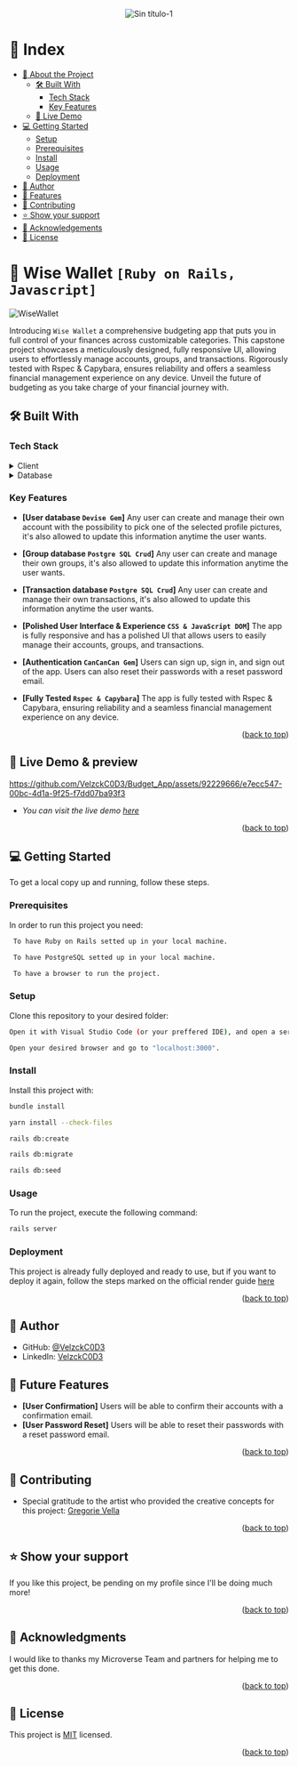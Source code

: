 <a name="readme-top"></a>

<div align="center">
  <img src="https://github.com/VelzckC0D3/SQL_Database/assets/92229666/64c8d8a7-b625-4a25-847a-ea02e00df2f4" alt="Sin título-1">
</div>
<!-- TABLE OF CONTENTS -->

# 📗 Index

- [📖 About the Project](#about-project)
  - [🛠 Built With](#built-with)
    - [Tech Stack](#tech-stack)
    - [Key Features](#key-features)
  - [🚀 Live Demo](#live-demo)
- [💻 Getting Started](#getting-started)
  - [Setup](#setup)
  - [Prerequisites](#prerequisites)
  - [Install](#install)
  - [Usage](#usage)
  - [Deployment](#deployment)
- [👥 Author](#author)
- [🔭 Features](#features)
- [🤝 Contributing](#contributing)
- [⭐️ Show your support](#support)
- [🙏 Acknowledgements](#acknowledgements)
- [📝 License](#license)

<!-- PROJECT DESCRIPTION -->

# 📖 Wise Wallet `[Ruby on Rails, Javascript]` <a name="about-project"></a>
![WiseWallet](https://github.com/VelzckC0D3/Budget_App/assets/92229666/5773c4b8-2fbd-488f-8d19-9f86684e336d)

Introducing `Wise Wallet` a comprehensive budgeting app that puts you in full control of your finances across customizable categories. This capstone project showcases a meticulously designed, fully responsive UI, allowing users to effortlessly manage accounts, groups, and transactions. Rigorously tested with Rspec & Capybara, ensures reliability and offers a seamless financial management experience on any device. Unveil the future of budgeting as you take charge of your financial journey with.

## 🛠 Built With <a name="built-with"></a>

### Tech Stack <a name="tech-stack"></a>

<details>
    <summary>Client</summary>
        <ul>
            <li><a href="https://rubyonrails.org/">Ruby on Rails</a></li>
        </ul>
</details>

<details>
<summary>Database</summary>
        <ul>
            <li><a href="https://www.postgresql.org/">PostgreSQL</a></li>
        </ul>
</details>

<!-- Features -->

### Key Features <a name="key-features"></a>

- **[User database `Devise Gem`]** Any user can create and manage their own account with the possibility to pick one of the selected profile pictures, it's also allowed to update this information anytime the user wants.

- **[Group database `Postgre SQL Crud`]** Any user can create and manage their own groups, it's also allowed to update this information anytime the user wants.

- **[Transaction database `Postgre SQL Crud`]** Any user can create and manage their own transactions, it's also allowed to update this information anytime the user wants.

- **[Polished User Interface & Experience `CSS & JavaScript DOM`]** The app is fully responsive and has a polished UI that allows users to easily manage their accounts, groups, and transactions.

- **[Authentication `CanCanCan Gem`]** Users can sign up, sign in, and sign out of the app. Users can also reset their passwords with a reset password email.

- **[Fully Tested `Rspec & Capybara`]** The app is fully tested with Rspec & Capybara, ensuring reliability and a seamless financial management experience on any device.

<p align="right">(<a href="#readme-top">back to top</a>)</p>

<!-- LIVE DEMO -->

## 🚀 Live Demo & preview <a name="live-demo"></a>


https://github.com/VelzckC0D3/Budget_App/assets/92229666/e7ecc547-00bc-4d1a-9f25-f7dd07ba93f3

- _You can visit the live demo [here](https://rails-eb2s.onrender.com/)_

<p align="right">(<a href="#readme-top">back to top</a>)</p>

<!-- GETTING STARTED -->

## 💻 Getting Started <a name="getting-started"></a>

To get a local copy up and running, follow these steps.

### Prerequisites

In order to run this project you need:

```sh
 To have Ruby on Rails setted up in your local machine.
```

```sh
 To have PostgreSQL setted up in your local machine.
```

```sh
 To have a browser to run the project.
```

### Setup

Clone this repository to your desired folder:

```sh
Open it with Visual Studio Code (or your preffered IDE), and open a server with "Rails -s".
```

```sh
Open your desired browser and go to "localhost:3000".
```

### Install

Install this project with:

```sh
bundle install

yarn install --check-files

rails db:create

rails db:migrate

rails db:seed
```

### Usage

To run the project, execute the following command:

```sh
rails server
```

### Deployment

This project is already fully deployed and ready to use, but if you want to deploy it again, follow the steps marked on the official render guide [here](https://render.com/docs/deploy-rails)

<p align="right">(<a href="#readme-top">back to top</a>)</p>

<!-- AUTHOR -->

## 👥 Author <a name="author"></a>

- GitHub: [@VelzckC0D3](https://github.com/VelzckC0D3)
- LinkedIn: [VelzckC0D3](https://www.linkedin.com/in/velzckcode/)

<!-- FEATURES -->

## 🔭 Future Features <a name="features"></a>

- **[User Confirmation]** Users will be able to confirm their accounts with a confirmation email.
- **[User Password Reset]** Users will be able to reset their passwords with a reset password email.

<p align="right">(<a href="#readme-top">back to top</a>)</p>

<!-- CONTRIBUTING -->

## 🤝 Contributing <a name="contributing"></a>

- Special gratitude to the artist who provided the creative concepts for this project: [Gregorie Vella](https://www.behance.net/gregoirevella)

<p align="right">(<a href="#readme-top">back to top</a>)</p>

<!-- SUPPORT -->

## ⭐️ Show your support <a name="support"></a>

If you like this project, be pending on my profile since I'll be doing much more!

<p align="right">(<a href="#readme-top">back to top</a>)</p>

<!-- ACKNOWLEDGEMENTS -->

## 🙏 Acknowledgments <a name="acknowledgements"></a>

I would like to thanks my Microverse Team and partners for helping me to get this done.

<p align="right">(<a href="#readme-top">back to top</a>)</p>

<!-- LICENSE -->

## 📝 License <a name="license"></a>

This project is [MIT](./LICENSE) licensed.

<p align="right">(<a href="#readme-top">back to top</a>)</p>

